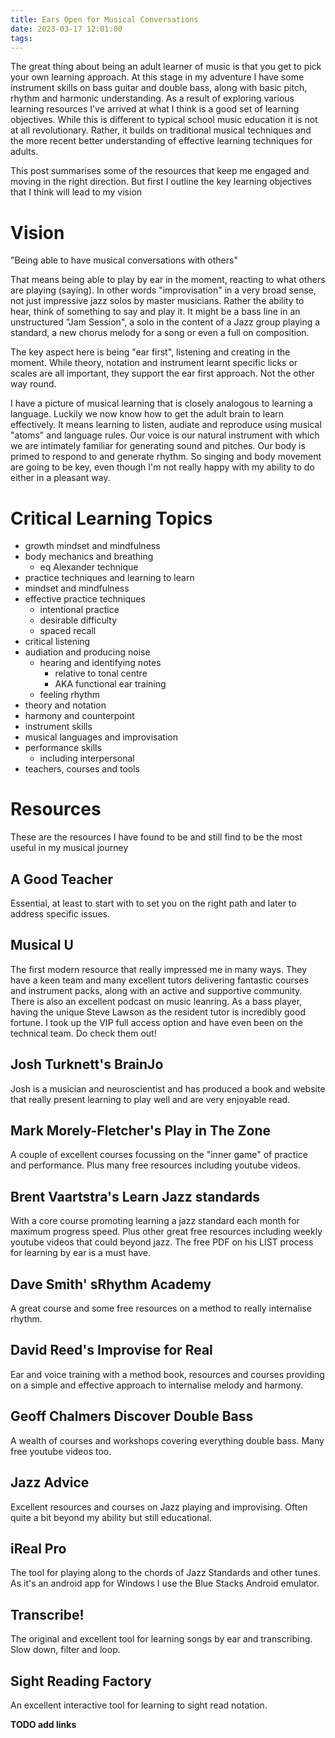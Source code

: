 ```yaml
---
title: Ears Open for Musical Conversations
date: 2023-03-17 12:01:00
tags:
---
```


The great thing about being an adult learner of music is that you get to pick your own learning approach. At this stage in my adventure I have some instrument skills on bass guitar and double bass, along with basic pitch, rhythm and harmonic understanding. As a result of exploring various learning resources I've arrived at what I think is a good set of learning objectives. While this is different to typical school music education it is not at all revolutionary. Rather, it builds on traditional musical techniques and the more recent better understanding of effective learning techniques for adults. 

This post summarises some of the resources that keep me engaged and moving in the right direction. But first I outline the key learning objectives that I think will lead to my vision

# Vision

  "Being able to have musical conversations with others"

That means being able to play by ear in the moment, reacting to what others are playing (saying). In other words "improvisation" in a very broad sense, not just impressive jazz solos by master musicians. Rather the ability to hear, think of something to say and play it. It might be a bass line in an unstructured "Jam Session", a solo in the content of a Jazz group playing a standard, a new chorus melody for a song or even a full on composition.

The key aspect here is being "ear first", listening and creating in the moment. While theory, notation and instrument learnt specific licks or scales are all important, they support the ear first approach. Not the other way round. 

I have a picture of musical learning that is closely analogous to learning a language. Luckily we now know how to get the adult brain to learn effectively. It means learning to listen, audiate and reproduce using musical "atoms" and language rules. Our voice is our natural instrument with which we are intimately familiar for generating sound and pitches. Our body is primed to respond to and generate rhythm. So singing and body movement are going to be key, even though I'm not really happy with my ability to do either in a pleasant way.

# Critical Learning Topics

- growth mindset and mindfulness
- body mechanics and breathing
  - eq Alexander technique
- practice techniques and learning to learn
- mindset and mindfulness
- effective practice techniques
    - intentional practice
    - desirable difficulty
    - spaced recall
- critical listening
- audiation and producing noise
  - hearing and identifying notes
    - relative to tonal centre
    - AKA functional ear training
  - feeling rhythm
- theory and notation
- harmony and counterpoint
- instrument skills
- musical languages and improvisation
- performance skills
  - including interpersonal
- teachers, courses and tools

# Resources

These are the resources I have found to be and still find to be the most useful in my musical journey

## A Good Teacher

Essential, at least to start with to set you on the right path and later to address specific issues.

## Musical U

The first modern resource that really impressed me in many ways. They have a keen team and many excellent tutors delivering fantastic courses and instrument packs, along with an active and supportive community. There is also an excellent podcast on music leanring. As a bass player, having the unique Steve Lawson as the resident tutor is incredibly good fortune. I took up the VIP full access option and have even been on the technical team. Do check them out!

## Josh Turknett's BrainJo 

Josh is a musician and neuroscientist and has produced a book and website that really present learning to play well and are very enjoyable read. 

## Mark Morely-Fletcher's Play in The Zone

A couple of excellent courses focussing on the "inner game" of practice and performance. Plus many free resources including youtube videos.

## Brent Vaartstra's Learn Jazz standards

With a core course promoting learning a jazz standard each month for maximum progress speed. Plus other great free resources including weekly youtube videos that could beyond jazz. The free PDF on his LIST process for learning by ear is a must have. 

## Dave Smith' sRhythm Academy

A great course and some free resources on a method to really internalise rhythm.

## David Reed's Improvise for Real

Ear and voice training with a method book, resources and courses providing on a simple and effective approach to internalise melody and harmony.

## Geoff Chalmers Discover Double Bass

A wealth of courses and workshops covering everything double bass. Many free youtube videos too.

## Jazz Advice

Excellent resources and courses on Jazz playing and improvising. Often quite a bit beyond my ability but still educational.

## iReal Pro

The tool for playing along to the chords of Jazz Standards and other tunes. As it's an android app for Windows I use the Blue Stacks Android emulator.

## Transcribe!

The original and excellent tool for learning songs by ear and transcribing. Slow down, filter and loop.


## Sight Reading Factory

An excellent interactive tool for learning to sight read notation.


**TODO add links**
